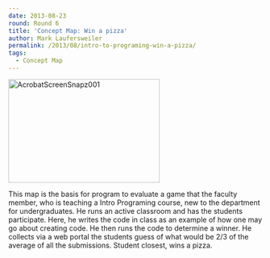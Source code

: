 ```yaml
---
date: 2013-08-23
round: Round 6
title: 'Concept Map: Win a pizza'
author: Mark Laufersweiler
permalink: /2013/08/intro-to-programing-win-a-pizza/
tags:
  - Concept Map
---
```

[<img class="alignnone size-medium wp-image-4093" alt="AcrobatScreenSnapz001" src="/software-carpentry-training-website/uploads/2013/08/AcrobatScreenSnapz001-300x206.png" width="300" height="206" />][1]

This map is the basis for program to evaluate a game that the faculty member, who is teaching a Intro Programing course, new to the department for undergraduates. He runs an active classroom and has the students participate. Here, he writes the code in class as an example of how one may go about creating code. He then runs the code to determine a winner. He collects via a web portal the students guess of what would be 2/3 of the average of all the submissions. Student closest, wins a pizza.

 [1]: /software-carpentry-training-website/uploads/2013/08/AcrobatScreenSnapz001.png
